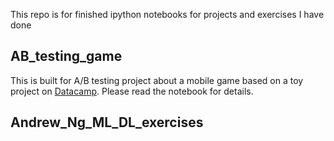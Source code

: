 This repo is for finished ipython notebooks for projects and exercises I have done

## AB_testing_game

This is built for A/B testing project about a mobile game based on a toy project on [Datacamp](https://www.datacamp.com/projects/184). 
Please read the notebook for details.

## Andrew_Ng_ML_DL_exercises
